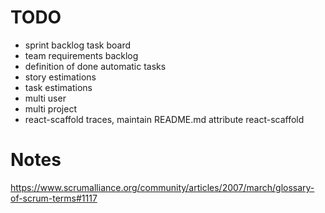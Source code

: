 # TODO

+ sprint backlog task board
+ team requirements backlog
+ definition of done automatic tasks
+ story estimations
+ task estimations
+ multi user
+ multi project
+ react-scaffold traces, maintain README.md attribute react-scaffold


# Notes

https://www.scrumalliance.org/community/articles/2007/march/glossary-of-scrum-terms#1117
